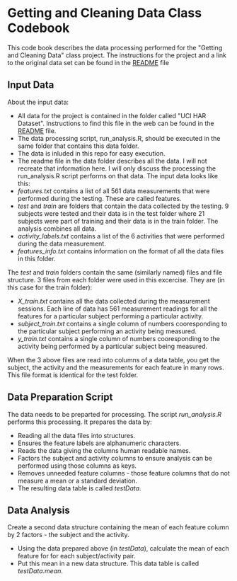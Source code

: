 # Getting and Cleaning Data Class Codebook

This code book describes the data processing performed for the "Getting and Cleaning Data" class project. The instructions for the project and a link to the original data set can be found in the [README](./README.md) file

## Input Data
About the input data:
* All data for the project is contained in the folder called "UCI HAR Dataset". Instructions to find this file in the web can be found in the [README](./README.md) file.
* The data processing script, run_analysis.R, should be executed in the same folder that contains this data folder.
* The data is inluded in this repo for easy execution.
* The readme file in the data folder describes all the data. I will not recreate that information here. I will only discuss the processing the run_analysis.R script performs on that data.
The input data looks like this:
* _features.txt_ contains a list of all 561 data measurements that were performed during the testing. These are called features.
* _test_ and _train_ are folders that contain the data collected by the testing. 9 subjects were tested and their data is in the test folder where 21 subjects were part of training and their data is in the train folder. The analysis combines all data.
* _activity_labels.txt_ contains a list of the 6 activities that were performed during the data measurement.
* _features_info.txt_ contains information on the format of all the data files in this folder.

The _test_ and _train_ folders contain the same (similarly named) files and file structure. 3 files from each folder were used in this excercise. They are (in this case for the train folder):
* _X_train.txt_ contains all the data collected during the measurement sessions. Each line of data has 561 measurement readings for all the features for a particular subject performing a particular activity.
* _subject_train.txt_ contains a single column of numbers cooresponding to the particular subject performing an activity being measured.
* _y_train.txt_ contains a single column of numbers cooresponding to the activity being performed by a particular subject being measured.

When the 3 above files are read into columns of a data table, you get the subject, the activity and the measurements for each feature in many rows. This file format is identical for the test folder.

## Data Preparation Script
The data needs to be preparted for processing. The script _run_analysis.R_ performs this processing. It prepares the data by:
* Reading all the data files into structures.
* Ensures the feature labels are alphanumeric characters.
* Reads the data giving the columns human readable names.
* Factors the subject and activity columns to ensure analysis can be performed using those columns as keys.
* Removes unneeded feature columns - those feature columns that do not measure a mean or a standard deviation.
* The resulting data table is called _testData_.

## Data Analysis
Create a second data structure containing the mean of each feature column by 2 factors - the subject and the activity.
* Using the data prepared above (in _testData_), calculate the mean of each feature for for each subject/activity pair.
* Put this mean in a new data structure. This data table is called _testData.mean_.

